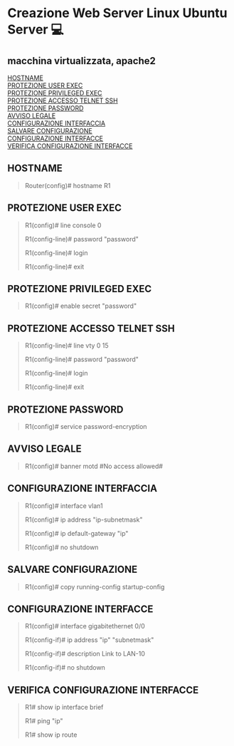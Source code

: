 # Creazione Web Server Linux Ubuntu Server :computer:

## macchina virtualizzata, apache2

[HOSTNAME](#HOSTNAME)<br>
[PROTEZIONE USER EXEC](#PROTEZIONE-USER-EXEC)<br>
[PROTEZIONE PRIVILEGED EXEC](#PROTEZIONE-PRIVILEGED-EXEC)<br>
[PROTEZIONE ACCESSO TELNET SSH](#PROTEZIONE-ACCESSO-TELNET-SSH)<br>
[PROTEZIONE PASSWORD](#PROTEZIONE-PASSWORD)<br>
[AVVISO LEGALE](#AVVISO-LEGALE)<br>
[CONFIGURAZIONE INTERFACCIA](#CONFIGURAZIONE-INTERFACCIA)<br>
[SALVARE CONFIGURAZIONE](#SALVARE-CONFIGURAZIONE)<br>
[CONFIGURAZIONE INTERFACCE](#CONFIGURAZIONE-INTERFACCE)<br>
[VERIFICA CONFIGURAZIONE INTERFACCE](#VERIFICA-CONFIGURAZIONE-INTERFACCE)<br>

## HOSTNAME<br>
>Router(config)# hostname R1


## PROTEZIONE USER EXEC<br>
>R1(config)# line console 0
>
>R1(config-line)# password "password"
>
>R1(config-line)# login
>
>R1(config-line)# exit

## PROTEZIONE PRIVILEGED EXEC<br>
>R1(config)# enable secret "password"


## PROTEZIONE ACCESSO TELNET SSH<br>
>R1(config-line)# line vty 0 15
>
>R1(config-line)# password "password"
>
>R1(config-line)# login
>
>R1(config-line)# exit


## PROTEZIONE PASSWORD<br>
>R1(config)# service password-encryption


## AVVISO LEGALE<br>
>R1(config)# banner motd #No access allowed#


## CONFIGURAZIONE INTERFACCIA<br>
>R1(config)# interface vlan1
>
>R1(config)# ip address "ip-subnetmask"
>
>R1(config)# ip default-gateway "ip"
>
>R1(config)# no shutdown


## SALVARE CONFIGURAZIONE<br>
>R1(config)# copy running-config startup-config


## CONFIGURAZIONE INTERFACCE<br>
>R1(config)# interface gigabitethernet 0/0
>
>R1(config-if)# ip address "ip" "subnetmask"
>
>R1(config-if)# description Link to LAN-10
>
>R1(config-if)# no shutdown


## VERIFICA CONFIGURAZIONE INTERFACCE<br>
>R1# show ip interface brief
>
>R1# ping "ip"
>
>R1# show ip route


